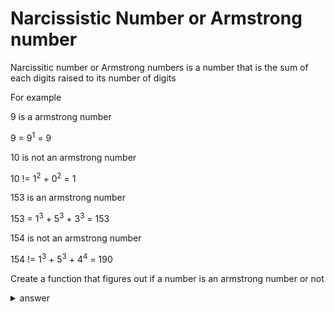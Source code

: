# Narcissistic Number or Armstrong number

Narcissitic number or Armstrong numbers is a number that is the sum of each digits raised to its number of digits 

For example


9 is a armstrong number

9 = 9<sup>1</sup> = 9

10 is not an armstrong number

10 != 1<sup>2</sup> + 0<sup>2</sup> = 1

153 is an armstrong number

153 = 1<sup>3</sup> + 5<sup>3</sup> + 3<sup>3</sup> = 153

154 is not an armstrong number

154 != 1<sup>3</sup> + 5<sup>3</sup> + 4<sup>4</sup> = 190

Create a function that figures out if a number is an armstrong number or not

<details>
  <summary>answer</summary>
  
  ```py
  def armstrong(n):
      digits = len(str(n))
      total = 0
      for a in str(n):
          total += int(a) ** digits
      print(f"original number : {n}\ntotal sum : {total}")
      return total == n 

  lst_of_armstrong_numbers = []
  random_int = int(input("\nEnter number and up to that number, we will find you some armstrong numbers : "))
  for each_number in range(1, random_int + 1):
      if armstrong(each_number):
          lst_of_armstrong_numbers.append(each_number)
  print(lst_of_armstrong_numbers)
  ```
</details>
